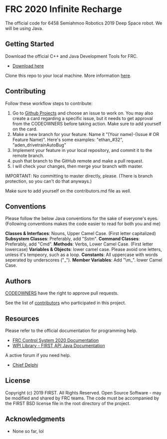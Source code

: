 # FRC 2020 Infinite Recharge

The official code for 6458 Semiahmoo Robotics 2019 Deep Space robot.
We will be using Java.

## Getting Started
 
Download the official C++ and Java Development Tools for FRC.
 * [Download here](https://github.com/wpilibsuite/allwpilib/releases)
 
 Clone this repo to your local machine. More information [here](https://rogerdudler.github.io/git-guide/).

## Contributing

Follow these workflow steps to contribute:

1. Go to [Github Projects](https://github.com/Semiahmoo-Robotics/FRC-2020-InfiniteRecharge/projects) and choose an issue to work on. You may also create a card regarding a specific issue, but it needs to get approval from the CODEOWNERS before taking action. Make sure to add yourself on the card.
2. Make a new branch for your feature. Name it "(Your name)-(Issue # OR Feature Name)".
   Here's some examples: "ethan_#32", "aden_drivetrainAutoBug"
3. Implement your feature in your local repository, and commit it to the remote branch.
4. push that branch to the GitHub remote and make a pull request.
5. I will check your changes, then merge your branch with master.

IMPORTANT: No committing to master directly, please. (There is branch protection, so you can't do that anyways.)

Make sure to add yourself on the contributors.md file as well.

## Conventions

Please follow the below Java conventions for the sake of everyone's eyes.
(Following conventions makes the code easier to read for both you and me)

**Classes & Interfaces**: Nouns, Upper Camel Case. (First letter capitalized)
**Subsystem Classes**: Preferably, add "Sstm".
**Command Classes**: Preferably, add "Cmd".
**Methods**: Verbs, Lower Camel Case. (First letter lowercase)
**Variables & Objects**: lower camel case. Please avoid one letters, unless it's tempeory, such as a loop.
**Constants**: All uppercase with words seperated by underscores ("\_").
**Member Variables**: Add "\m_". lower Camel Case.

## Authors

[CODEOWNERS](https://github.com/Semiahmoo-Robotics/FRC-2020-InfiniteRecharge/tree/master/doc/CODEOWNERS) have the right to approve pull requests.

See the list of [contributors](https://github.com/Semiahmoo-Robotics/FRC-2020-InfiniteRecharge/tree/master/doc/Contributors.md) who participated in this project.

## Resources

Please refer to the official documentation for programming help.
 * [FRC Control System 2020 Documentation](https://docs.wpilib.org/en/latest/docs/getting-started/getting-started-frc-control-system/wpilib-setup.html)
 * [WPI Library - FIRST API Java Documentation](http://first.wpi.edu/FRC/roborio/release/docs/java/)
 
A active forum if you need help.
 * [Chief Delphi](https://www.chiefdelphi.com/c/technical/java)

## License

Copyright (c) 2019 FIRST. All Rights Reserved.
Open Source Software - may be modified and shared by FRC teams. The code must be accompanied by the FIRST BSD license file in the root directory of the project.

## Acknowledgments

* None so far, lol
